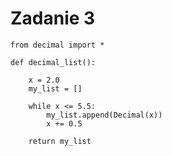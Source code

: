 # Zadanie 3

    from decimal import *
    
    def decimal_list():

        x = 2.0
        my_list = []

        while x <= 5.5:
            my_list.append(Decimal(x))
            x += 0.5

        return my_list
